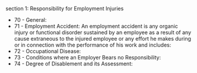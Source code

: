 section 1: Responsibility for Employment Injuries

<ul>
			<li>70 - General: <ul>
			</ul></li>			<li>71 - Employment Accident: An employment accident is any organic injury or functional disorder sustained by an employee as a result of any cause extraneous to the injured employee or any effort he makes during or in connection with the performance of his work and includes:<ul>
			</ul></li>			<li>72 - Occupational Disease: <ul>
			</ul></li>			<li>73 - Conditions where an Employer Bears no Responsibility: <ul>
			</ul></li>			<li>74 - Degree of Disablement and its Assessment: <ul>
			</ul></li></ul>